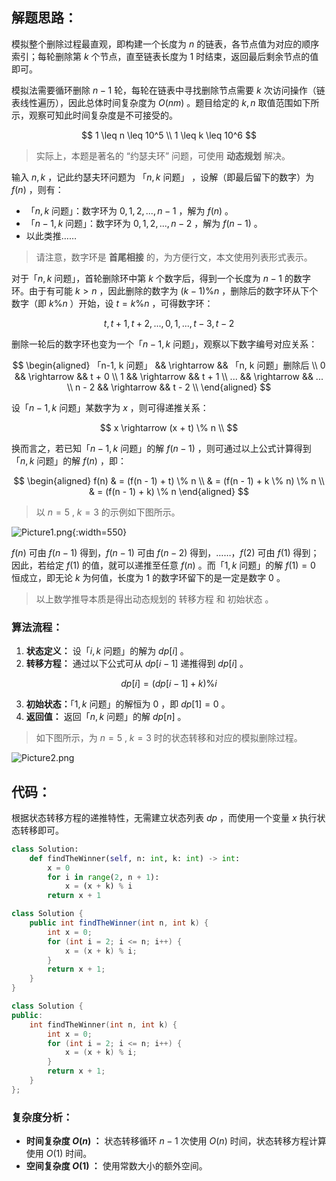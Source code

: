 ## 解题思路：

模拟整个删除过程最直观，即构建一个长度为 $n$ 的链表，各节点值为对应的顺序索引；每轮删除第 $k$ 个节点，直至链表长度为 1 时结束，返回最后剩余节点的值即可。

模拟法需要循环删除 $n - 1$ 轮，每轮在链表中寻找删除节点需要 $k$ 次访问操作（链表线性遍历），因此总体时间复杂度为 $O(nm)$ 。题目给定的 $k, n$ 取值范围如下所示，观察可知此时间复杂度是不可接受的。

$$
1 \leq n \leq 10^5 \\
1 \leq k \leq 10^6
$$

> 实际上，本题是著名的 “约瑟夫环” 问题，可使用 **动态规划** 解决。

输入 $n, k$ ，记此约瑟夫环问题为 「$n, k$ 问题」 ，设解（即最后留下的数字）为 $f(n)$ ，则有：

- 「$n, k$ 问题」：数字环为 $0, 1, 2, ..., n - 1$ ，解为 $f(n)$ 。
- 「$n-1, k$ 问题」：数字环为 $0, 1, 2, ..., n - 2$ ，解为 $f(n-1)$ 。
- 以此类推……

> 请注意，数字环是 **首尾相接** 的，为方便行文，本文使用列表形式表示。

对于「$n, k$ 问题」，首轮删除环中第 $k$ 个数字后，得到一个长度为 $n - 1$ 的数字环。由于有可能 $k > n$ ，因此删除的数字为 $(k - 1) \% n$ ，删除后的数字环从下个数字（即 $k \% n$ ）开始，设 $t = k \% n$ ，可得数字环：

$$
t, t + 1, t + 2, ..., 0, 1, ..., t - 3, t - 2
$$

删除一轮后的数字环也变为一个「$n-1, k$ 问题」，观察以下数字编号对应关系：

$$
\begin{aligned}
「n-1, k 问题」 && \rightarrow && 「n, k 问题」删除后 \\
0 && \rightarrow && t + 0 \\
1 && \rightarrow && t + 1 \\
... && \rightarrow && ... \\
n - 2 && \rightarrow && t - 2 \\
\end{aligned}
$$

设「$n-1, k$ 问题」某数字为 $x$ ，则可得递推关系：

$$
x \rightarrow (x + t) \% n \\
$$

换而言之，若已知「$n-1, k$ 问题」的解 $f(n - 1)$ ，则可通过以上公式计算得到「$n, k$ 问题」的解 $f(n)$ ，即：

$$
\begin{aligned}
f(n) & = (f(n - 1) + t) \% n \\
& = (f(n - 1) + k \% n) \% n \\
& = (f(n - 1) + k) \% n
\end{aligned}
$$

> 以 $n = 5$ , $k = 3$ 的示例如下图所示。

![Picture1.png](https://pic.leetcode-cn.com/1615096532-kUoKUe-Picture1.png){:width=550}

$f(n)$ 可由 $f(n - 1)$ 得到，$f(n - 1)$ 可由 $f(n - 2)$ 得到，……，$f(2)$ 可由 $f(1)$ 得到；因此，若给定 $f(1)$ 的值，就可以递推至任意 $f(n)$ 。而「$1, k$ 问题」的解 $f(1) = 0$ 恒成立，即无论 $k$ 为何值，长度为 1 的数字环留下的是一定是数字  $0$ 。

> 以上数学推导本质是得出动态规划的 转移方程 和 初始状态 。

### 算法流程：

1. **状态定义：** 设「$i, k$ 问题」的解为 $dp[i]$ 。
2. **转移方程：** 通过以下公式可从 $dp[i - 1]$ 递推得到 $dp[i]$ 。

$$
dp[i] = (dp[i - 1] + k) \% i
$$

3. **初始状态：**「$1, k$ 问题」的解恒为 $0$ ，即 $dp[1] = 0$ 。
4. **返回值：** 返回「$n, k$ 问题」的解 $dp[n]$ 。

> 如下图所示，为 $n = 5$ , $k = 3$ 时的状态转移和对应的模拟删除过程。

![Picture2.png](https://pic.leetcode-cn.com/1613584667-AQpTlK-Picture2.png)

## 代码：

根据状态转移方程的递推特性，无需建立状态列表 $dp$ ，而使用一个变量 $x$ 执行状态转移即可。

```Python []
class Solution:
    def findTheWinner(self, n: int, k: int) -> int:
        x = 0
        for i in range(2, n + 1):
            x = (x + k) % i
        return x + 1
```

```Java []
class Solution {
    public int findTheWinner(int n, int k) {
        int x = 0;
        for (int i = 2; i <= n; i++) {
            x = (x + k) % i;
        }
        return x + 1;
    }
}
```

```C++ []
class Solution {
public:
    int findTheWinner(int n, int k) {
        int x = 0;
        for (int i = 2; i <= n; i++) {
            x = (x + k) % i;
        }
        return x + 1;
    }
};
```

### 复杂度分析：

- **时间复杂度 $O(n)$ ：** 状态转移循环 $n - 1$ 次使用 $O(n)$ 时间，状态转移方程计算使用 $O(1)$ 时间。
- **空间复杂度 $O(1)$ ：** 使用常数大小的额外空间。
